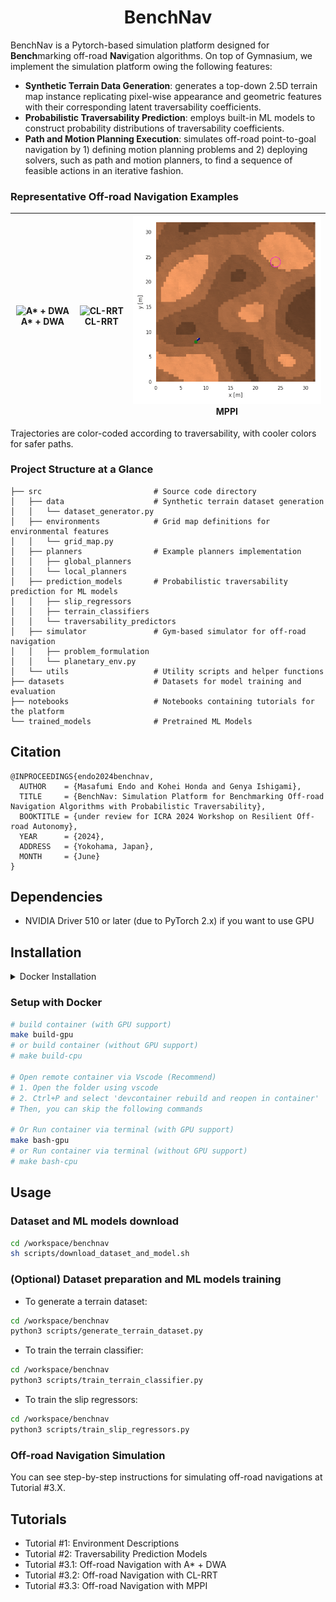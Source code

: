 <h1 align="center">
BenchNav 
</h1>

BenchNav is a Pytorch-based simulation platform designed for **Bench**marking off-road **Nav**igation algorithms.
On top of Gymnasium, we implement the simulation platform owing the following features:

- **Synthetic Terrain Data Generation**: generates a top-down 2.5D terrain map instance replicating pixel-wise appearance and geometric features with their corresponding latent traversability coefficients.
- **Probabilistic Traversability Prediction**: employs built-in ML models to construct probability distributions of traversability coefficients.
- **Path and Motion Planning Execution**: simulates off-road point-to-goal navigation by 1) defining motion planning problems and 2) deploying solvers, such as path and motion planners, to find a sequence of feasible actions in an iterative fashion.

### Representative Off-road Navigation Examples

| ![A* + DWA](/assets/AStar_DWA.gif)  A* + DWA | ![CL-RRT](/assets/CL_RRT.gif)  CL-RRT | ![MPPI](/assets/MPPI.gif)  MPPI |
|:---:|:---:|:---:|

Trajectories are color-coded according to traversability, with cooler colors for safer paths.

### Project Structure at a Glance
```
├── src                         # Source code directory
│   ├── data                    # Synthetic terrain dataset generation
│   │   └── dataset_generator.py
│   ├── environments            # Grid map definitions for environmental features
│   │   └── grid_map.py
│   ├── planners                # Example planners implementation
│   │   ├── global_planners
│   │   └── local_planners
│   ├── prediction_models       # Probabilistic traversability prediction for ML models
│   │   ├── slip_regressors
│   │   ├── terrain_classifiers
│   │   └── traversability_predictors
│   ├── simulator               # Gym-based simulator for off-road navigation
│   │   ├── problem_formulation
│   │   └── planetary_env.py
│   └── utils                   # Utility scripts and helper functions
├── datasets                    # Datasets for model training and evaluation
├── notebooks                   # Notebooks containing tutorials for the platform
└── trained_models              # Pretrained ML Models

```

## Citation

```
@INPROCEEDINGS{endo2024benchnav, 
  AUTHOR    = {Masafumi Endo and Kohei Honda and Genya Ishigami}, 
  TITLE     = {BenchNav: Simulation Platform for Benchmarking Off-road Navigation Algorithms with Probabilistic Traversability}, 
  BOOKTITLE = {under review for ICRA 2024 Workshop on Resilient Off-road Autonomy}, 
  YEAR      = {2024}, 
  ADDRESS   = {Yokohama, Japan}, 
  MONTH     = {June}
} 
```

## Dependencies

- NVIDIA Driver 510 or later (due to PyTorch 2.x) if you want to use GPU

## Installation

<details>
<summary>Docker Installation</summary>

### Install Docker

[Installation guide](https://docs.docker.com/engine/install/ubuntu/#install-using-the-repository)

```bash
# Install from get.docker.com
curl -fsSL https://get.docker.com -o get-docker.sh
sudo sh get-docker.sh
sudo groupadd docker
sudo usermod -aG docker $USER
```

### Setup GPU for Docker
[Installation guide](https://docs.nvidia.com/datacenter/cloud-native/container-toolkit/latest/install-guide.html)
```bash
curl -fsSL https://nvidia.github.io/libnvidia-container/gpgkey | sudo gpg --dearmor -o /usr/share/keyrings/nvidia-container-toolkit-keyring.gpg \
  && curl -s -L https://nvidia.github.io/libnvidia-container/stable/deb/nvidia-container-toolkit.list | \
    sed 's#deb https://#deb [signed-by=/usr/share/keyrings/nvidia-container-toolkit-keyring.gpg] https://#g' | \
    sudo tee /etc/apt/sources.list.d/nvidia-container-toolkit.list 

sudo apt-get update

sudo apt-get install -y nvidia-container-toolkit nvidia-container-runtime

sudo nvidia-ctk runtime configure --runtime=docker

sudo systemctl restart docker
```
</details>

### Setup with Docker

```bash
# build container (with GPU support)
make build-gpu
# or build container (without GPU support)
# make build-cpu

# Open remote container via Vscode (Recommend)
# 1. Open the folder using vscode
# 2. Ctrl+P and select 'devcontainer rebuild and reopen in container'
# Then, you can skip the following commands

# Or Run container via terminal (with GPU support)
make bash-gpu
# or Run container via terminal (without GPU support)
# make bash-cpu
```

## Usage

### Dataset and ML models download

```bash
cd /workspace/benchnav
sh scripts/download_dataset_and_model.sh
```

### (Optional) Dataset preparation and ML models training
- To generate a terrain dataset:
```bash
cd /workspace/benchnav
python3 scripts/generate_terrain_dataset.py
```

- To train the terrain classifier:
```bash
cd /workspace/benchnav
python3 scripts/train_terrain_classifier.py
```

- To train the slip regressors:
```bash
cd /workspace/benchnav
python3 scripts/train_slip_regressors.py
```

### Off-road Navigation Simulation

You can see step-by-step instructions for simulating off-road navigations at Tutorial #3.X.

## Tutorials
- Tutorial #1: Environment Descriptions
- Tutorial #2: Traversability Prediction Models
- Tutorial #3.1: Off-road Navigation with A* + DWA
- Tutorial #3.2: Off-road Navigation with CL-RRT
- Tutorial #3.3: Off-road Navigation with MPPI